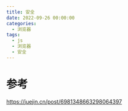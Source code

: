 ```yaml
---
title: 安全
date: 2022-09-26 00:00:00
categories:
  - 浏览器
tags:
  - js
  - 浏览器
  - 安全
---
```


# 参考

https://juejin.cn/post/6981348663298064397
